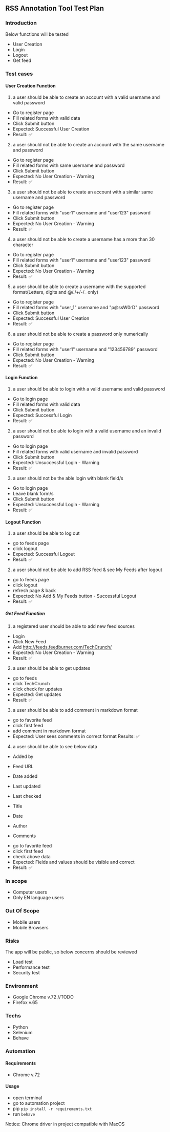 ## RSS Annotation Tool Test Plan

### Introduction 

Below functions will be tested
* User Creation
* Login
* Logout
* Get feed

### Test cases

#### User Creation Function

1. a user should be able to create an account with a valid username and valid password 
- Go to register page
- Fill related forms with valid data
- Click Submit button
- Expected: Successful User Creation 
- Result: :white_check_mark: 

2. a user should not be able to create an account with the same username and password 
- Go to register page
- Fill related forms with same username and password
- Click Submit button
- Expected: No User Creation - Warning 
- Result: :white_check_mark: 

3. a user should not be able to create an account with a similar same username and password 
- Go to register page
- Fill related forms with "user1" username and "user123" password
- Click Submit button
- Expected: No User Creation - Warning 
- Result: :white_check_mark:

4. a user should not be able to create a username has a more than 30 character
- Go to register page
- Fill related forms with "user1" username and "user123" password
- Click Submit button
- Expected: No User Creation - Warning 
- Result: :white_check_mark: 

5. a user should be able to create a username with the supported format(Letters, digits and @/./+/-/_ only)
- Go to register page
- Fill related forms with "user_1" username and "p@ssW0rD" password
- Click Submit button
- Expected: Successful User Creation 
- Result: :white_check_mark: 

6. a user should not be able to create a password only numerically
- Go to register page
- Fill related forms with "user1" username and "123456789" password
- Click Submit button
- Expected: No User Creation - Warning 
- Result: :white_check_mark: 

#### Login Function 

1. a user should be able to login with a valid username and valid password 
- Go to login page
- Fill related forms with valid data
- Click Submit button
- Expected: Successful Login 
- Result: :white_check_mark: 

2. a user should not be able to login with a valid username and an invalid password
- Go to login page
- Fill related forms with valid username and invalid password
- Click Submit button
- Expected: Unsuccessful Login - Warning 
- Result: :white_check_mark: 

3. a user should not be the able login with blank field/s
- Go to login page
- Leave blank form/s
- Click Submit button
- Expected: Unsuccessful Login - Warning 
- Result: :white_check_mark: 


#### Logout Function

1. a user should be able to log out
- go to feeds page
- click logout
- Expected: Successful Logout 
- Result: :white_check_mark: 

2. a user should not be able to add RSS feed & see My Feeds after logout
- go to feeds page
- click logout
- refresh page & back
- Expected: No Add & My Feeds button - Successful Logout 
- Result: :white_check_mark: 

##### Get Feed Function

1. a registered user should be able to add new feed sources
- Login 
- Click New Feed 
- Add http://feeds.feedburner.com/TechCrunch/
- Expected: No User Creation - Warning 
- Result: :white_check_mark: 

2. a user should be able to get updates
- go to feeds
- click TechCrunch 
- click check for updates
- Expected: Get updates 
- Result: :white_check_mark: 

3. a user should be able to add comment in markdown format
- go to favorite feed
- click first feed
- add comment in markdown format
- Expected: User sees comments in correct format 
Results: :white_check_mark: 

4. a user should be able to see below data 
* Added by
* Feed URL
* Date added
* Last updated
* Last checked

* Title
* Date
* Author
* Comments

- go to favorite feed
- click first feed
- check above data
- Expected: Fields and values should be visible and correct 
- Result: :white_check_mark: 

### In scope
* Computer users
* Only EN language users

### Out Of Scope
* Mobile users
* Mobile Browsers

### Risks
The app will be public, so below concerns should be reviewed 
* Load test
* Performance test
* Security test

### Environment
* Google Chrome v.72 
//TODO 
* Firefox v.65

### Techs
* Python 
* Selenium 
* Behave

### Automation

#### Requirements
* Chrome v.72 

#### Usage
* open terminal 
* go to automation project
* pip ```pip install -r requirements.txt```
* run ```behave```

Notice: Chrome driver in project compatible with MacOS
